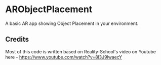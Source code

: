# ARObjectPlacement
A basic AR app showing Object Placement in your environment.

## Credits
Most of this code is written based on Reality-School's video on Youtube here - https://www.youtube.com/watch?v=8l3J9lwaecY
